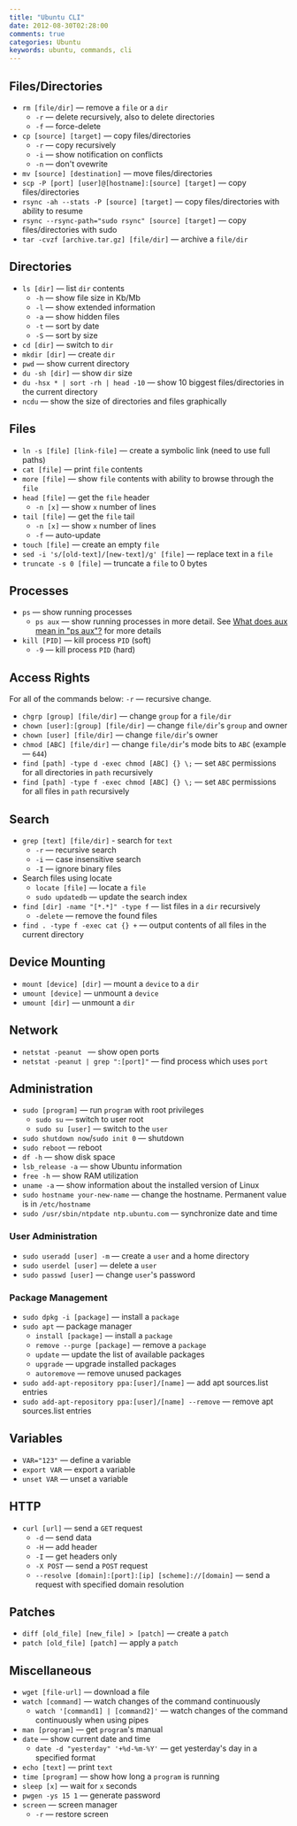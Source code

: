 ```yaml
---
title: "Ubuntu CLI"
date: 2012-08-30T02:28:00
comments: true
categories: Ubuntu
keywords: ubuntu, commands, cli
---
```


## Files/Directories
* `rm [file/dir]` — remove a `file` or a `dir`
    * `-r` — delete recursively, also to delete directories
    * `-f` — force-delete
* `cp [source] [target]` — copy files/directories
    * `-r` — copy recursively
    * `-i` — show notification on conflicts
    * `-n` — don't ovewrite
* `mv [source] [destination]` — move files/directories
* `scp -P [port] [user]@[hostname]:[source] [target]` — copy files/directories
* `rsync -ah --stats -P [source] [target]` — copy files/directories with ability to resume
* `rsync --rsync-path="sudo rsync" [source] [target]` — copy files/directories with sudo
* `tar -cvzf [archive.tar.gz] [file/dir]` — archive a `file/dir`

## Directories
* `ls [dir]` — list `dir` contents
    * `-h` — show file size in Kb/Mb
    * `-l` — show extended information
    * `-a` — show hidden files
    * `-t` — sort by date
    * `-S` — sort by size
* `cd [dir]` — switch to `dir`
* `mkdir [dir]` — create `dir`
* `pwd` — show current directory
* `du -sh [dir]` — show `dir` size
* `du -hsx * | sort -rh | head -10` — show 10 biggest files/directories in the current directory
* `ncdu` — show the size of directories and files graphically

## Files
* `ln -s [file] [link-file]` — create a symbolic link (need to use full paths)
* `cat [file]` — print `file` contents
* `more [file]` — show `file` contents with ability to browse through the `file`
* `head [file]` — get the `file` header
    * `-n [x]` — show `x` number of lines
* `tail [file]` — get the `file` tail
    * `-n [x]` — show `x` number of lines
    * `-f` — auto-update
* `touch [file]` — create an empty `file`
* `sed -i 's/[old-text]/[new-text]/g' [file]` — replace text in a `file`
* `truncate -s 0 [file]` — truncate a `file` to 0 bytes

## Processes
* `ps` — show running processes
    * `ps aux` — show running processes in more detail. See [What does aux mean in "ps aux"?](https://unix.stackexchange.com/questions/106847/what-does-aux-mean-in-ps-aux) for more details
* `kill [PID]` — kill process `PID` (soft)
    * `-9` — kill process `PID` (hard)

## Access Rights
For all of the commands below: `-r` — recursive change.

* `chgrp [group] [file/dir]` — change `group` for a `file/dir`
* `chown [user]:[group] [file/dir]` — change `file/dir`'s `group` and owner
* `chown [user] [file/dir]` — change `file/dir`'s owner
* `chmod [ABC] [file/dir]` — change `file/dir`'s mode bits to `ABC` (example — `644`)
* `find [path] -type d -exec chmod [ABC] {} \;` — set `ABC` permissions for all directories in `path` recursively
* `find [path] -type f -exec chmod [ABC] {} \;` — set `ABC` permissions for all files in `path` recursively

## Search
* `grep [text] [file/dir]` - search for `text`
    * `-r` — recursive search
    * `-i` — case insensitive search
    * `-I` — ignore binary files
* Search files using locate
    * `locate [file]` — locate a `file`
    * `sudo updatedb` — update the search index
* `find [dir] -name "[*.*]" -type f` — list files in a `dir` recursively
    - `-delete` — remove the found files
* `find . -type f -exec cat {} +` — output contents of all files in the current directory

## Device Mounting
* `mount [device] [dir]` — mount a `device` to a `dir`
* `umount [device]` — unmount a `device`
* `umount [dir]` — unmount a `dir`

## Network
* `netstat -peanut ` — show open ports
* `netstat -peanut | grep ":[port]"` — find process which uses `port`

## Administration
* `sudo [program]` — run `program` with root privileges
    * `sudo su` — switch to user root
    * `sudo su [user]` — switch to the `user`
* `sudo shutdown now`/`sudo init 0` — shutdown
* `sudo reboot` — reboot
* `df -h` — show disk space
* `lsb_release -a` — show Ubuntu information
* `free -h` — show RAM utilization
* `uname -a` — show information about the installed version of Linux
* `sudo hostname your-new-name` — change the hostname. Permanent value is in `/etc/hostname`
* `sudo /usr/sbin/ntpdate ntp.ubuntu.com` — synchronize date and time

### User Administration
* `sudo useradd [user] -m` — create a `user` and a home directory
* `sudo userdel [user]` — delete a `user`
* `sudo passwd [user]` — change `user`'s password

### Package Management
* `sudo dpkg -i [package]` — install a `package`
* `sudo apt` — package manager
    * `install [package]` — install a `package`
    * `remove --purge [package]` — remove a `package`
    * `update` — update the list of available packages
    * `upgrade` — upgrade installed packages
    * `autoremove` — remove unused packages
* `sudo add-apt-repository ppa:[user]/[name]` — add apt sources.list entries
* `sudo add-apt-repository ppa:[user]/[name] --remove` — remove apt sources.list entries

## Variables
* `VAR="123"` — define a variable
* `export VAR` — export a variable
* `unset VAR` — unset a variable

## HTTP
* `curl [url]` — send a `GET` request
    * `-d` — send data
    * `-H` — add header
    * `-I` — get headers only
    * `-X POST` — send a `POST` request
    * `--resolve [domain]:[port]:[ip] [scheme]://[domain]` — send a request with specified domain resolution

## Patches
* `diff [old_file] [new_file] > [patch]` — create a `patch`
* `patch [old_file] [patch]` — apply a `patch`

## Miscellaneous
* `wget [file-url]` — download a file
* `watch [command]` — watch changes of the command continuously
    * `watch '[command1] | [command2]'` — watch changes of the command continuously when using pipes
* `man [program]` — get `program`'s manual
* `date` — show current date and time
    * `date -d "yesterday" '+%d-%m-%Y'` — get yesterday's day in a specified format
* `echo [text]` — print `text`
* `time [program]` — show how long a `program` is running
* `sleep [x]` — wait for `x` seconds
* `pwgen -ys 15 1` — generate password
* `screen` — screen manager
    * `-r` — restore screen
